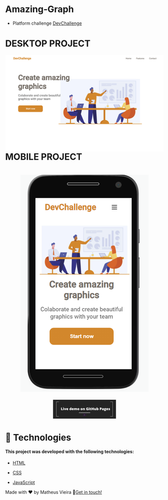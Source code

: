 ﻿# Amazing-Graph

- Platform challenge [DevChallenge](https://www.devchallenge.com.br/challenges/5ec9a7fc10e94a38493d3910/details) 

# DESKTOP PROJECT

<img src="/graphdesktop.png" alt="Markdown Monster icon" style="float: left; margin-right: 10px;" />


# MOBILE PROJECT
<h1 align="center"> 
    <img alt="Readme" title="Readme" src="/mobile-2.png"> 
</h1>

<div align="center" height="50" width="30">
<a href="https://matheusvskt.github.io/Amazing-Graph/">
<img alt="Readme" title="Readme" src="live.jpg"> 
</a>
</div>

# 🚀 Technologies

#### This project was developed with the following technologies:

- [HTML](https://developer.mozilla.org/pt-BR/docs/Web/HTML)

- [CSS](https://developer.mozilla.org/pt-BR/docs/Web/CSS)

- [JavaScript](https://developer.mozilla.org/pt-BR/docs/Web/JavaScript)

Made with ♥ by Matheus Vieira 👋[Get in touch!](https://www.linkedin.com/in/matheus-silva-vieira/)
